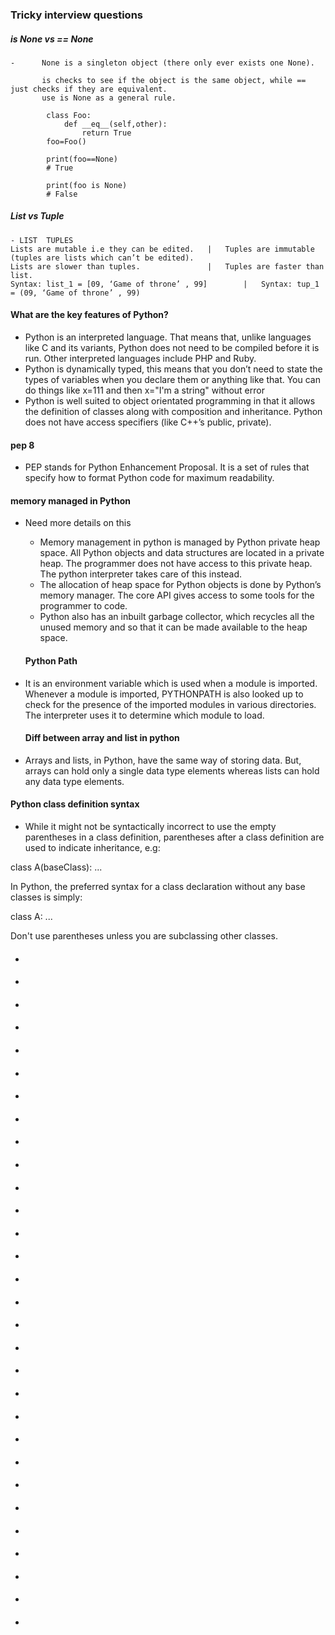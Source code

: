 ### Tricky interview questions

   #####  is None vs == None
    -      None is a singleton object (there only ever exists one None).
        
           is checks to see if the object is the same object, while == just checks if they are equivalent.
           use is None as a general rule.
    
            class Foo:
                def __eq__(self,other):
                    return True
            foo=Foo()
            
            print(foo==None)
            # True
            
            print(foo is None)
            # False
   
   ##### List vs Tuple
    - LIST	TUPLES                             
    Lists are mutable i.e they can be edited.   |	Tuples are immutable (tuples are lists which can’t be edited).
    Lists are slower than tuples.               |	Tuples are faster than list.
    Syntax: list_1 = [09, ‘Game of throne’ , 99]        |	Syntax: tup_1 = (09, ‘Game of throne’ , 99)
    
   #### What are the key features of Python?
        
*    Python is an interpreted language. That means that, unlike languages like C and its variants, Python does not need to be compiled before it is run. Other interpreted languages include PHP and Ruby.
*    Python is dynamically typed, this means that you don’t need to state the types of variables when you declare them or anything like that. You can do things like x=111 and then x="I'm a string" without error
*    Python is well suited to object orientated programming in that it allows the definition of classes along with composition and inheritance. Python does not have access specifiers (like C++’s public, private).

   #### pep 8
*   PEP stands for Python Enhancement Proposal. It is a set of rules that specify how to format Python code for maximum readability.

   ####  memory managed in Python
* Need more details on this       
    * Memory management in python is managed by Python private heap space. All Python objects and data structures are located in a private heap. The programmer does not have access to this private heap. The python interpreter takes care of this instead.
    * The allocation of heap space for Python objects is done by Python’s memory manager. The core API gives access to some tools for the programmer to code.
    * Python also has an inbuilt garbage collector, which recycles all the unused memory and so that it can be made available to the heap space.

   #### Python Path
*  It is an environment variable which is used when a module is imported. Whenever a module is imported, PYTHONPATH is also looked up to check for the presence of the imported modules in various directories. The interpreter uses it to determine which module to load.
    
   #### Diff between array and list in python
*   Arrays and lists, in Python, have the same way of storing data. But, arrays can hold only a single data type elements whereas lists can hold any data type elements.

   #### Python class definition syntax
*   While it might not be syntactically incorrect to use the empty parentheses in a class definition, parentheses after a class definition are used to indicate inheritance, e.g:

   class A(baseClass):
      ...

   In Python, the preferred syntax for a class declaration without any base classes is simply:

   class A:
      ...

   Don't use parentheses unless you are subclassing other classes.
   #### 
*       
   #### 
*       
   #### 
*       
   #### 
*       
   #### 
*       
   #### 
*       
   #### 
*       
   #### 
*       
   #### 
*       
   #### 
*       
   #### 
*       
   #### 
*       
   #### 
*       
   #### 
*       
   #### 
*       
   #### 
*       
   #### 
*       
   #### 
*       
   #### 
*       
   #### 
*       
   #### 
*       
   #### 
*       
   #### 
*       
   #### 
*       
   #### 
*       
   #### 
*       
   #### 
*       
   #### 
*       
   #### 
*       
   #### 
*       